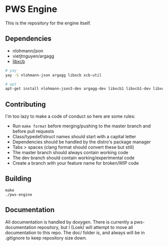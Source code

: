# PWS Engine

This is the repository for the engine itself.

## Dependencies

- nlohmann/json
- vietjtnguyen/argagg
- [libxcb](https://cgit.freedesktop.org/xcb/libxcb/)

```sh
# yay
yay -S nlohmann-json argagg libxcb xcb-util
```

```sh
# apt
apt-get install nlohmann-json3-dev argagg-dev libxcb1 libxcb1-dev libxcb-xtest0 libxcb-xtest0-dev
```

## Contributing

I'm too lazy to make a code of conduct so here are some rules:

- Run `make format` before merging/pushing to the master branch and before pull requests
- Class/typedef/struct names should start with a capital letter
- Dependencies should be handled by the distro's package manager
- Tabs > spaces (clang format should convert these but still)
- The master branch should always contain working code
- The dev branch should contain working/experimental code
- Create a branch with your feature name for broken/WIP code

## Building

```
make
./pws-engine
```

## Documentation

All documentation is handled by doxygen. There is currently a pws-documentation repository, but I (Loek) will attempt to move all documentation to this repo. The doc/ folder is, and always will be in .gitignore to keep repository size down.

